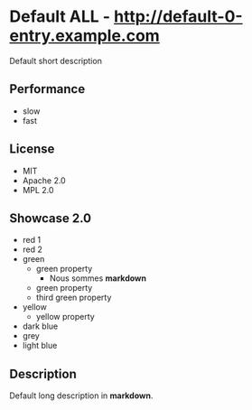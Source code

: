 # Default ALL - http://default-0-entry.example.com
Default short description

## Performance
- slow
- fast

## License
- MIT
- Apache 2.0
- MPL 2.0

## Showcase 2.0
- red 1
- red 2
- green
    - green property
        - Nous sommes __markdown__
    - green property
    - third green property
- yellow
    - yellow property
- dark blue
- grey
- light blue

## Description
Default long description in __markdown__.